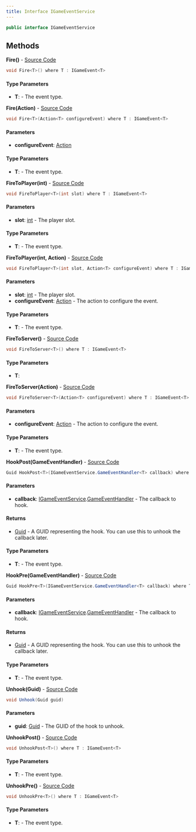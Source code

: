 ```yaml
---
title: Interface IGameEventService
---
```


```csharp
public interface IGameEventService
```

## Methods

**Fire<T>()** - [Source Code](https://github.com/swiftly-solution/swiftlys2/blob/main/managed/src/SwiftlyS2.Shared/Modules/GameEvents/IGameEventService.cs#L57)

```csharp
void Fire<T>() where T : IGameEvent<T>
```

#### Type Parameters

- **T**:  - The event type.

**Fire<T>(Action<T>)** - [Source Code](https://github.com/swiftly-solution/swiftlys2/blob/main/managed/src/SwiftlyS2.Shared/Modules/GameEvents/IGameEventService.cs#L64)

```csharp
void Fire<T>(Action<T> configureEvent) where T : IGameEvent<T>
```

#### Parameters

- **configureEvent**: [Action](https://learn.microsoft.com/dotnet/api/system.action-1)<T>

#### Type Parameters

- **T**:  - The event type.

**FireToPlayer<T>(int)** - [Source Code](https://github.com/swiftly-solution/swiftlys2/blob/main/managed/src/SwiftlyS2.Shared/Modules/GameEvents/IGameEventService.cs#L71)

```csharp
void FireToPlayer<T>(int slot) where T : IGameEvent<T>
```

#### Parameters

- **slot**: [int](https://learn.microsoft.com/dotnet/api/system.int32) - The player slot.

#### Type Parameters

- **T**:  - The event type.

**FireToPlayer<T>(int, Action<T>)** - [Source Code](https://github.com/swiftly-solution/swiftlys2/blob/main/managed/src/SwiftlyS2.Shared/Modules/GameEvents/IGameEventService.cs#L79)

```csharp
void FireToPlayer<T>(int slot, Action<T> configureEvent) where T : IGameEvent<T>
```

#### Parameters

- **slot**: [int](https://learn.microsoft.com/dotnet/api/system.int32) - The player slot.
- **configureEvent**: [Action](https://learn.microsoft.com/dotnet/api/system.action-1)<T> - The action to configure the event.

#### Type Parameters

- **T**:  - The event type.

**FireToServer<T>()** - [Source Code](https://github.com/swiftly-solution/swiftlys2/blob/main/managed/src/SwiftlyS2.Shared/Modules/GameEvents/IGameEventService.cs#L85)

```csharp
void FireToServer<T>() where T : IGameEvent<T>
```

#### Type Parameters

- **T**: 

**FireToServer<T>(Action<T>)** - [Source Code](https://github.com/swiftly-solution/swiftlys2/blob/main/managed/src/SwiftlyS2.Shared/Modules/GameEvents/IGameEventService.cs#L92)

```csharp
void FireToServer<T>(Action<T> configureEvent) where T : IGameEvent<T>
```

#### Parameters

- **configureEvent**: [Action](https://learn.microsoft.com/dotnet/api/system.action-1)<T> - The action to configure the event.

#### Type Parameters

- **T**:  - The event type.

**HookPost<T>(GameEventHandler<T>)** - [Source Code](https://github.com/swiftly-solution/swiftlys2/blob/main/managed/src/SwiftlyS2.Shared/Modules/GameEvents/IGameEventService.cs#L32)

```csharp
Guid HookPost<T>(IGameEventService.GameEventHandler<T> callback) where T : IGameEvent<T>
```

#### Parameters

- **callback**: [IGameEventService](/docs/api/shared/gameevents/igameeventservice).[GameEventHandler](/docs/api/shared/gameevents/igameeventservice/gameeventhandler-1)<T> - The callback to hook.

#### Returns

- [Guid](https://learn.microsoft.com/dotnet/api/system.guid) - A GUID representing the hook. You can use this to unhook the callback later.

#### Type Parameters

- **T**:  - The event type.

**HookPre<T>(GameEventHandler<T>)** - [Source Code](https://github.com/swiftly-solution/swiftlys2/blob/main/managed/src/SwiftlyS2.Shared/Modules/GameEvents/IGameEventService.cs#L24)

```csharp
Guid HookPre<T>(IGameEventService.GameEventHandler<T> callback) where T : IGameEvent<T>
```

#### Parameters

- **callback**: [IGameEventService](/docs/api/shared/gameevents/igameeventservice).[GameEventHandler](/docs/api/shared/gameevents/igameeventservice/gameeventhandler-1)<T> - The callback to hook.

#### Returns

- [Guid](https://learn.microsoft.com/dotnet/api/system.guid) - A GUID representing the hook. You can use this to unhook the callback later.

#### Type Parameters

- **T**:  - The event type.

**Unhook(Guid)** - [Source Code](https://github.com/swiftly-solution/swiftlys2/blob/main/managed/src/SwiftlyS2.Shared/Modules/GameEvents/IGameEventService.cs#L38)

```csharp
void Unhook(Guid guid)
```

#### Parameters

- **guid**: [Guid](https://learn.microsoft.com/dotnet/api/system.guid) - The GUID of the hook to unhook.

**UnhookPost<T>()** - [Source Code](https://github.com/swiftly-solution/swiftlys2/blob/main/managed/src/SwiftlyS2.Shared/Modules/GameEvents/IGameEventService.cs#L50)

```csharp
void UnhookPost<T>() where T : IGameEvent<T>
```

#### Type Parameters

- **T**:  - The event type.

**UnhookPre<T>()** - [Source Code](https://github.com/swiftly-solution/swiftlys2/blob/main/managed/src/SwiftlyS2.Shared/Modules/GameEvents/IGameEventService.cs#L44)

```csharp
void UnhookPre<T>() where T : IGameEvent<T>
```

#### Type Parameters

- **T**:  - The event type.

